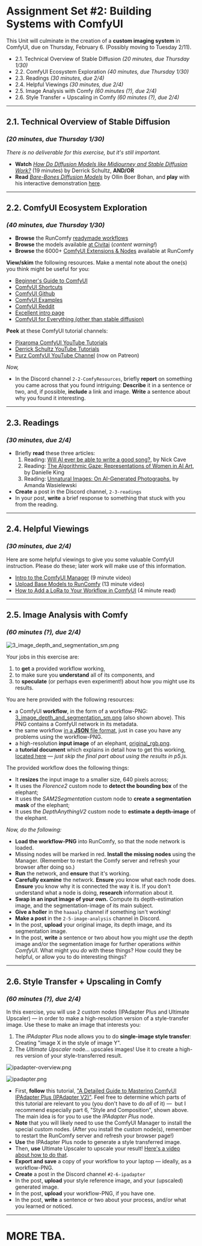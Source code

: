 # Assignment Set #2: Building Systems with ComfyUI

This Unit will culminate in the creation of a **custom imaging system** in ComfyUI, due on Thursday, February 6. (Possibly moving to Tuesday 2/11). 

* 2.1. Technical Overview of Stable Diffusion *(20 minutes, due Thursday 1/30)*
* 2.2. ComfyUI Ecosystem Exploration *(40 minutes, due Thursday 1/30)*
* 2.3. Readings *(30 minutes, due 2/4)*
* 2.4. Helpful Viewings *(30 minutes, due 2/4)*
* 2.5. Image Analysis with Comfy *(60 minutes (?), due 2/4)*
* 2.6. Style Transfer + Upscaling in Comfy *(60 minutes (?), due 2/4)*


---

## 2.1. Technical Overview of Stable Diffusion

### *(20 minutes, due Thursday 1/30)*

*There is no deliverable for this exercise, but it's still important.*

* **Watch** [*How Do Diffusion Models like Midjourney and Stable Diffusion Work?*](https://www.youtube.com/watch?v=BWUApLkLH-8) (19 minutes) by Derrick Schultz, **AND/OR**
* **Read** [*Bare-Bones Diffusion Models*](https://madebyoll.in/posts/dino_diffusion/) by Ollin Boer Bohan, and **play** with his interactive demonstration [here](https://madebyoll.in/posts/dino_diffusion/demo/).


---

## 2.2. ComfyUI Ecosystem Exploration 

### *(40 minutes, due Thursday 1/30)*

* **Browse** the RunComfy [readymade workflows](https://www.runcomfy.com/comfyui/)
* **Browse** the models available [at Civitai](https://civitai.com/models) (*content warning!*)
* **Browse** the 6000+ [ComfyUI Extensions & Nodes](https://www.runcomfy.com/comfyui-nodes) available at RunComfy

**View/skim** the following resources. Make a mental note about the one(s) you think might be useful for you: 

* [Beginner's Guide to ComfyUI](https://aituts.com/comfyui/)
* [ComfyUI Shortcuts](https://blenderneko.github.io/ComfyUI-docs/Interface/Shortcuts/)
* [ComfyUI Github](https://github.com/comfyanonymous/ComfyUI/blob/master/README.md)
* [ComfyUI Examples](https://github.com/comfyanonymous/ComfyUI_examples)
* [ComfyUI Reddit](https://www.reddit.com/r/comfyui/)
* [Excellent intro page](https://www.latent.space/p/comfyui)
* [ComfyUI for Everything (other than stable diffusion)](https://www.youtube.com/watch?v=fUcDAExxndQ&t=0)

**Peek** at these ComfyUI tutorial channels: 

* [Pixaroma ComfyUI YouTube Tutorials](https://www.youtube.com/playlist?list=PL-pohOSaL8P9kLZP8tQ1K1QWdZEgwiBM0)
* [Derrick Schultz YouTube Tutorials](https://www.youtube.com/watch?v=NoB1E3nZnUk&list=PLWuCzxqIpJs8e8fET1QP96tWngqlsoIZu&index=2)
* [Purz ComfyUI YouTube Channel](https://www.youtube.com/@PurzBeats) (now on Patreon)

*Now,*

* In the Discord channel `2-2-ComfyResources`, briefly **report** on something you came across that you found intriguing: **Describe** it in a sentence or two, and, if possible, **include** a link and image. **Write** a sentence about why you found it interesting. 

---

## 2.3. Readings

### *(30 minutes, due 2/4)*

* Briefly **read** these three articles:
  1. Reading: [Will AI ever be able to write a good song?](https://www.theredhandfiles.com/considering-human-imagination-the-last-piece-of-wilderness-do-you-think-ai-will-ever-be-able-to-write-a-good-song/), by Nick Cave
  2. Reading: [The Algorithmic Gaze: Representations of Women in AI Art](https://www.lerandom.art/editorial/the-algorithmic-gaze-representations-of-women-in-ai-art), by Danielle King
  3. Reading: [Unnatural Images: On AI-Generated Photographs](https://www.journals.uchicago.edu/doi/10.1086/731729), by Amanda Wasielewski
* **Create** a post in the Discord channel, `2-3-readings`
* In your post, **write** a brief response to something that stuck with you from the reading. 

---

## 2.4. Helpful Viewings

### *(30 minutes, due 2/4)*

Here are some helpful viewings to give you some valuable ComfyUI instruction. Please do these; later work will make use of this information.

* [Intro to the ComfyUI Manager](https://www.youtube.com/watch?v=4M_R1heWGWs) (9 minute video)
* [Upload Base Models to RunComfy](https://www.youtube.com/watch?v=dOCTwnrWi7g) (13 minute video)
* [How to Add a LoRa to Your Workflow in ComfyUI](https://medium.com/@promptingpixels/how-to-add-a-lora-to-your-workflow-in-comfyui-b5635cd7a8aa) (4 minute read)

---

## 2.5. Image Analysis with Comfy

### *(60 minutes (?), due 2/4)*

![3_image_depth_and_segmentation_sm.png](workflows/3_image_depth_and_segmentation_sm.png)

Your jobs in this exercise are: 

1. to **get** a provided workflow working, 
2. to make sure you **understand** all of its components, and
3. to **speculate** (or perhaps even experiment!) about how you might use its results.

You are here provided with the following resources:
 
* a ComfyUI **workflow**, in the form of a workflow-PNG: [3_image_depth_and_segmentation_sm.png](workflows/3_image_depth_and_segmentation_sm.png) (also shown above). This PNG contains a ComfyUI network in its metadata. 
* the same workflow [in a **JSON** file format](workflows/3_image_depth_and_segmentation.json), just in case you have any problems using the workflow-PNG. 
* a high-resolution **input image** of an elephant, [original_rgb.png](img/original_rgb.png).
* a **tutorial document** which explains in detail how to get this working, [located here](https://github.com/golanlevin/60-212/blob/main/lectures/comfy/image_analysis/readme.md) — *just skip the final part about using the results in p5.js.*

The provided workflow does the following things: 

* It **resizes** the input image to a smaller size, 640 pixels across;
* It uses the *Florence2* custom node to **detect the bounding box** of the elephant; 
* It uses the *SAM2Segmentation* custom node to **create a segmentation mask** of the elephant;
* It uses the *DepthAnythingV2* custom node to **estimate a depth-image** of the elephant.

*Now, do the following:*

* **Load the workflow-PNG** into RunComfy, so that the node network is loaded. 
* Missing nodes will be marked in red. **Install the missing nodes** using the Manager. (Remember to restart the Comfy server and refresh your browser after doing so.)
* **Run** the network, and **ensure** that it's working. 
* **Carefully examine** the network. **Ensure** you know what each node does. **Ensure** you know why it is connected the way it is. If you don't understand what a node is doing, **research** information about it.
* **Swap in an input image of your own.** Compute its depth-estimation image, and the segmentation-image of its main subject.  
* **Give a holler** in the `haaaalp` channel if something isn't working!
* **Make a post** in the `2-5-image-analysis` channel in Discord.
* In the post, **upload** your original image, its depth image, and its segmentation image.
* In the post, **write** a sentence or two about how you might *use* the depth image and/or the segmentation image for further operations *within ComfyUI*. What might you *do* with these things? How could they be helpful, or allow you to do interesting things? 


---

## 2.6. Style Transfer + Upscaling in Comfy


### *(60 minutes (?), due 2/4)*

In this exercise, you will use 2 custom nodes (IPAdapter Plus and Ultimate Upscaler) — in order to make a high-resolution version of a style-transfer image. Use these to make an image that interests you: 

1. The *IPAdapter Plus* node allows you to do **single-image style transfer**: Creating "image X in the style of image Y".
2. The *Ultimate Upscaler* node... upscales images! Use it to create a high-res version of your style-transferred result. 

![ipadapter-overview.png](img/ipadapter-overview.png)

![ipadapter.png](img/ipadapter.png)

* First, **follow** this tutorial, ["A Detailed Guide to Mastering ComfyUI IPAdapter Plus (IPAdapter V2)"](https://www.runcomfy.com/tutorials/comfyui-ipadapter-plus-deep-dive-tutorial). Feel free to determine which parts of this tutorial are relevant to you (you don't have to do *all* of it) —  but I recommend especially part 6, "Style and Composition", shown above. The main idea is for you to use the *IPAdapter Plus* node.
* **Note** that you will likely need to use the ComfyUI Manager to install the special custom nodes. (After you install the custom node(s), remember to restart the RunComfy server and refresh your browser page!)
* **Use** the IPAdapter Plus node to generate a style transferred image. 
* Then, **use** Ultimate Upscaler to upscale your result! [Here's a video about how to do that](https://www.youtube.com/watch?v=CxB47DMEyYQ).
* **Export and save** a copy of your workflow to your laptop — ideally, as a workflow-PNG. 
* **Create** a post in the Discord channel `#2-6-ipadapter`
* In the post, **upload** your style reference image, and your (upscaled) generated image.
* In the post, **upload** your workflow-PNG, if you have one. 
* In the post, **write** a sentence or two about your process, and/or what you learned or noticed.


---

# MORE TBA. 










